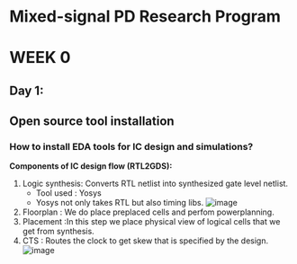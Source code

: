 # Mixed-signal PD Research Program
# WEEK 0
## Day 1: 
## Open source tool installation
### How to install EDA tools for IC design and simulations?

**Components of IC design flow (RTL2GDS):**
  1. Logic synthesis: Converts RTL netlist into synthesized gate level netlist.
     - Tool used : Yosys
     - Yosys not only takes RTL but also timing libs.
  ![image](https://user-images.githubusercontent.com/123575472/216769865-836318e9-893e-4fd1-8e8b-342ec6e895a0.png)
  2. Floorplan : We do place preplaced cells and perfom powerplanning.
  3. Placement :In this step we place physical view of logical cells that we get from synthesis.
  4. CTS : Routes the clock to get skew that is specified by the design.
  ![image](https://user-images.githubusercontent.com/123575472/216771311-f6777699-d090-4cab-9fa0-e539dc5b482f.png)


 
